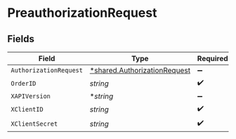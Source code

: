 # PreauthorizationRequest


## Fields

| Field                                                                       | Type                                                                        | Required                                                                    | Description                                                                 |
| --------------------------------------------------------------------------- | --------------------------------------------------------------------------- | --------------------------------------------------------------------------- | --------------------------------------------------------------------------- |
| `AuthorizationRequest`                                                      | [*shared.AuthorizationRequest](../../models/shared/authorizationrequest.md) | :heavy_minus_sign:                                                          | N/A                                                                         |
| `OrderID`                                                                   | *string*                                                                    | :heavy_check_mark:                                                          | N/A                                                                         |
| `XAPIVersion`                                                               | **string*                                                                   | :heavy_minus_sign:                                                          | N/A                                                                         |
| `XClientID`                                                                 | *string*                                                                    | :heavy_check_mark:                                                          | N/A                                                                         |
| `XClientSecret`                                                             | *string*                                                                    | :heavy_check_mark:                                                          | N/A                                                                         |